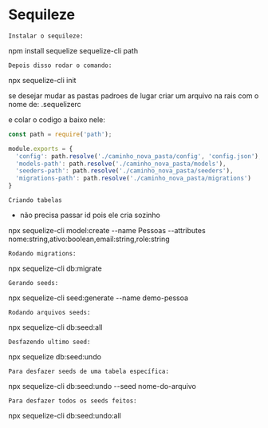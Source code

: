 # Sequileze

```
Instalar o sequileze:
```

npm install sequelize sequelize-cli path

```
Depois disso rodar o comando:
```

npx sequelize-cli init 

se desejar mudar as pastas padroes de lugar criar um arquivo na rais com o nome de: .sequelizerc

e colar o codigo a baixo nele:


~~~javascript
const path = require('path');

module.exports = {
  'config': path.resolve('./caminho_nova_pasta/config', 'config.json'),
  'models-path': path.resolve('./caminho_nova_pasta/models'),
  'seeders-path': path.resolve('./caminho_nova_pasta/seeders'),
  'migrations-path': path.resolve('./caminho_nova_pasta/migrations')
}
~~~

```
Criando tabelas
````

* não precisa passar id pois ele cria sozinho

npx sequelize-cli model:create --name Pessoas --attributes nome:string,ativo:boolean,email:string,role:string


```
Rodando migrations:
```

npx sequelize-cli db:migrate

```
Gerando seeds:
```

npx sequelize-cli seed:generate --name demo-pessoa

```
Rodando arquivos seeds:
```

npx sequelize-cli db:seed:all

```
Desfazendo ultimo seed:
```

npx sequelize db:seed:undo

```
Para desfazer seeds de uma tabela específica:
```
npx sequelize-cli db:seed:undo --seed nome-do-arquivo


```
Para desfazer todos os seeds feitos:
```

npx sequelize-cli db:seed:undo:all